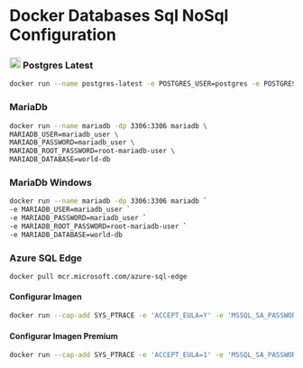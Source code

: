 # Docker Databases Sql NoSql Configuration

### <img src="https://user-images.githubusercontent.com/55373948/236650481-980cb882-e257-4590-ad0a-3ee13c907dd9.png" alt="PostgresSql" width="20" height="20"> Postgres Latest  
```sh
docker run --name postgres-latest -e POSTGRES_USER=postgres -e POSTGRES_PASSWORD=postgres -dp 5432:5432 postgres 
```
### MariaDb
```sh
docker run --name mariadb -dp 3306:3306 mariadb \
MARIADB_USER=mariadb_user \
MARIADB_PASSWORD=mariadb_user \
MARIADB_ROOT_PASSWORD=root-mariadb-user \
MARIADB_DATABASE=world-db
```

### MariaDb Windows
```sh
docker run --name mariadb -dp 3306:3306 mariadb `
-e MARIADB_USER=mariadb_user `
-e MARIADB_PASSWORD=mariadb_user `
-e MARIADB_ROOT_PASSWORD=root-mariadb-user `
-e MARIADB_DATABASE=world-db
```

### Azure SQL Edge
```
docker pull mcr.microsoft.com/azure-sql-edge
```


#### Configurar Imagen
```sh
docker run --cap-add SYS_PTRACE -e 'ACCEPT_EULA=Y' -e 'MSSQL_SA_PASSWORD=MY_STRONG_Password10!' -p 1433:1433 --name azuresqledge -d mcr.microsoft.com/azure-sql-edge
```
#### Configurar Imagen Premium
```sh
docker run --cap-add SYS_PTRACE -e 'ACCEPT_EULA=1' -e 'MSSQL_SA_PASSWORD=MY_STRONG_Password10!' -e 'MSSQL_PID=Premium' -p 1433:1433 --name azuresqledge -d mcr.microsoft.com/azure-sql-edge
```

